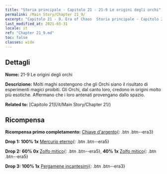 ```yaml
---
title: "Storia principale - Capitolo 21 - 21-9 Le origini degli orchi"
permalink: /Main Story/Chapter 21_9/
excerpt: "Capitolo 21 - 9. Era of Chaos  Storia principale - Capitolo 21_9. 21-9 Le origini degli orchi"
last_modified_at: 2021-03-31
locale: it
ref: "Chapter 21_9.md"
toc: false
classes: wide
---
```


## Dettagli

 **Nome:** 21-9 Le origini degli orchi

 **Descrizione:** Molti maghi sostengono che gli Orchi siano il risultato di esperimenti magici proibiti. Gli Orchi, dal canto loro, credono in origini molto più esotiche. Affermano che i loro antenati provengano dallo spazio.

 **Related to:** [Capitolo 21](/it/Main Story/Chapter 21/)

## Ricompensa

 **Ricompensa primo completamento:** [Chiave d'argento](/it/Items/con_693/){: .btn .btn--era3}

 **Drop 1:** **100% 1x** [Mercurio eterno](/it/Items/mat_70/){: .btn .btn--era5}

 **Drop 2:** **60% 0x** [Zolfo mitico](/it/Items/mat_64/){: .btn .btn--era5}, **40% 1x** [Zolfo mitico](/it/Items/mat_64/){: .btn .btn--era5}

 **Drop 3:** **100% 1x** [Pergamene incantesimi](/it/Items/con_694/){: .btn .btn--era3}


